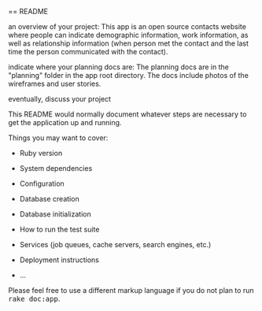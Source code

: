 == README

an overview of your project:
This app is an open source contacts website where people can indicate demographic information, work information, as well as relationship information (when person met the contact and the last time the person communicated with the contact).

indicate where your planning docs are:
The planning docs are in the "planning" folder in the app root directory. The docs include photos of the wireframes and user stories.

eventually, discuss your project


This README would normally document whatever steps are necessary to get the
application up and running.

Things you may want to cover:

* Ruby version

* System dependencies

* Configuration

* Database creation

* Database initialization

* How to run the test suite

* Services (job queues, cache servers, search engines, etc.)

* Deployment instructions

* ...


Please feel free to use a different markup language if you do not plan to run
<tt>rake doc:app</tt>.
